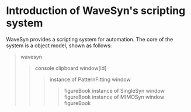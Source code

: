 Introduction of WaveSyn's scripting system
======
WaveSyn provides a scripting system for automation. The core of the system is a object model, shown as follows:
>wavesyn
>>console
>>clipboard
>>window[id]
>>>instance of PatternFitting window
>>>>figureBook
>>>instance of SingleSyn window
>>>>figureBook
>>>instance of MIMOSyn window
>>>>figureBook

